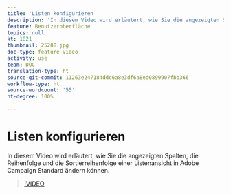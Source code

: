 ```yaml
---
title: 'Listen konfigurieren '
description: 'In diesem Video wird erläutert, wie Sie die angezeigten Spalten, die Reihenfolge und die Sortierreihenfolge einer Listenansicht in Adobe Campaign Standard ändern können.  '
feature: Benutzeroberfläche
topics: null
kt: 1821
thumbnail: 25288.jpg
doc-type: feature video
activity: use
team: DOC
translation-type: ht
source-git-commit: 11263e247184ddc6a8e3df6a8ed0899907fbb366
workflow-type: ht
source-wordcount: '55'
ht-degree: 100%

---
```



# Listen konfigurieren 

In diesem Video wird erläutert, wie Sie die angezeigten Spalten, die Reihenfolge und die Sortierreihenfolge einer Listenansicht in Adobe Campaign Standard ändern können.

>[!VIDEO](https://video.tv.adobe.com/v/25288/?quality=12)
